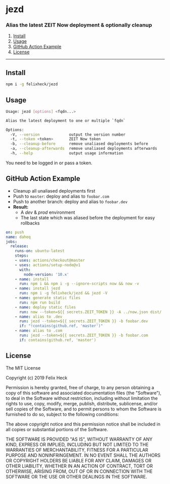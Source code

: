 # jezd
### Alias the latest ZEIT Now deployment & optionally cleanup

1. [Install](#install)
1. [Usage](#usage)
1. [GitHub Action Example](#github-action-example)
1. [License](#license)

---

## Install
```sh
npm i -g felixheck/jezd
```

## Usage
```sh
Usage: jezd [options] <fqdn...>

Alias the latest deployment to one or multiple `fqdn`

Options:
  -V, --version             output the version number
  -t, --token <token>       ZEIT Now token
  -b, --cleanup-before      remove unaliased deployments before
  -a, --cleanup-afterwards  remove unaliased deployments afterwards
  -h, --help                output usage information
```

You need to be logged in or pass a token.

## GitHub Action Example

- Cleanup all unaliased deployments first
- Push to `master`: deploy and alias to `foobar.com`
- Push to another branch: deploy and alias to `foobar.dev`
- **Result:**
    - A *dev* & *prod* environment
    - The last state which was aliased before the deployment for easy rollbacks 

```yaml
on: push
name: daheq
jobs:
  release:
    runs-on: ubuntu-latest
    steps:
    - uses: actions/checkout@master
    - uses: actions/setup-node@v1
      with:
        node-version: '10.x'
    - name: install
      run: npm i && npm i -g --ignore-scripts now && now -v
    - name: install jezd
      run: npm i -g felixheck/jezd && jezd -V
    - name: generate static files
      run: npm run build
    - name: deploy static files
      run: now --token=${{ secrets.ZEIT_TOKEN }} -A ../now.json dist/
    - name: alias to .dev
      run: jezd --token=${{ secrets.ZEIT_TOKEN }} -b foobar.dev
      if: "!contains(github.ref, 'master')"
    - name: alias to .com
      run: jezd --token=${{ secrets.ZEIT_TOKEN }} -b foobar.com
      if: contains(github.ref, 'master')

```

## License
The MIT License

Copyright (c) 2019 Felix Heck

Permission is hereby granted, free of charge, to any person obtaining a copy
of this software and associated documentation files (the "Software"), to deal
in the Software without restriction, including without limitation the rights
to use, copy, modify, merge, publish, distribute, sublicense, and/or sell
copies of the Software, and to permit persons to whom the Software is
furnished to do so, subject to the following conditions:

The above copyright notice and this permission notice shall be included in
all copies or substantial portions of the Software.

THE SOFTWARE IS PROVIDED "AS IS", WITHOUT WARRANTY OF ANY KIND, EXPRESS OR
IMPLIED, INCLUDING BUT NOT LIMITED TO THE WARRANTIES OF MERCHANTABILITY,
FITNESS FOR A PARTICULAR PURPOSE AND NONINFRINGEMENT. IN NO EVENT SHALL THE
AUTHORS OR COPYRIGHT HOLDERS BE LIABLE FOR ANY CLAIM, DAMAGES OR OTHER
LIABILITY, WHETHER IN AN ACTION OF CONTRACT, TORT OR OTHERWISE, ARISING FROM,
OUT OF OR IN CONNECTION WITH THE SOFTWARE OR THE USE OR OTHER DEALINGS IN
THE SOFTWARE.
